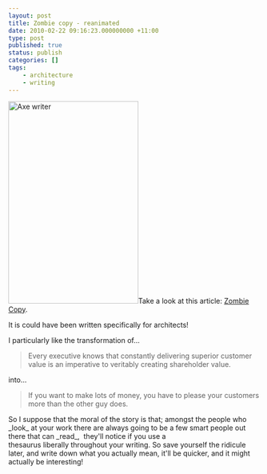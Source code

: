 ```yaml
---
layout: post
title: Zombie copy - reanimated
date: 2010-02-22 09:16:23.000000000 +11:00
type: post
published: true
status: publish
categories: []
tags:
    - architecture
    - writing
---
```


<p><a href="http://www.alistapart.com/articles/zombiecopy/"><img class="alignright" title="Zombie Copy" src="{{ site.baseurl }}/assets/proofers_tools.jpg" alt="Axe writer" width="260" height="405" /></a>Take a look at this article: <a href="http://www.alistapart.com/articles/zombiecopy/">Zombie Copy</a>.</p>
<p>It is could have been written specifically for architects!</p>
<p>I particularly like the transformation of...</p>
<blockquote><p>Every executive knows that constantly delivering superior customer value is an imperative to veritably creating shareholder value.</p>
</blockquote>
<p>into...</p>
<blockquote><p>If you want to make lots of money, you have to please your customers more than the other guy does.</p>
</blockquote>
<p>So I suppose that the moral of the story is that; amongst the people who _look_ at your work there are always going to be a few smart people out there that can _read_,  they'll notice if you use a thesaurus liberally throughout your writing. So save yourself the ridicule later, and write down what you actually mean, it'll be quicker, and it might actually be interesting!</p>
